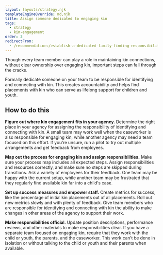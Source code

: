 ```yaml
---
layout: layouts/strategy.njk
templateEngineOverride: md,njk
title: Assign someone dedicated to engaging kin
tags:
  - strategy
  - kin-engagement
order: 3
redirectFrom:
  - /recommendations/establish-a-dedicated-family-finding-responsibility/
---
```

Though every team member can play a role in maintaining kin connections, without clear ownership over engaging kin, important steps can fall through the cracks.  

Formally dedicate someone on your team to be responsible for identifying and connecting with kin. This creates accountability and helps find placements with kin who can serve as lifelong support for children and youth.

## How to do this

**Figure out where kin engagement fits in your agency.** Determine the right place in your agency for assigning the responsibility of identifying and connecting with kin. A small team may work well when the caseworker is also responsible for engaging kin, while another agency may need a team focused on this effort. If you're unsure, run a pilot to try out multiple arrangements and get feedback from employees.

**Map out the process for engaging kin and assign responsibilities.** Make sure your process map includes all expected steps. Assign responsibilities and resources correctly, and make sure no steps are skipped during transitions. Ask a variety of employees for their feedback. One team may be happy with the current setup, while another team may be frustrated that they regularly find available kin far into a child's case.

**Set up success measures and empower staff.** Create metrics for success, like the percentage of initial kin placements out of all placements. Roll out new metrics slowly and with plenty of feedback. Give team members who are responsible for identifying and connecting with kin the ability to make changes in other areas of the agency to support their work.

**Make responsibilities official.** Update position descriptions, performance reviews, and other materials to make responsibilities clear. If you have a separate team focused on engaging kin, require that they work with the child or youth, the parents, and the caseworker. This work can't be done in isolation or without talking to the child or youth and their parents when available.